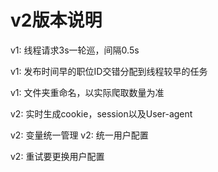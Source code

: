 # v2版本说明

v1: 线程请求3s一轮巡，间隔0.5s

v1: 发布时间早的职位ID交错分配到线程较早的任务

v1: 文件夹重命名，以实际爬取数量为准

v2: 实时生成cookie，session以及User-agent

v2: 变量统一管理
v2: 统一用户配置

v2: 重试要更换用户配置

